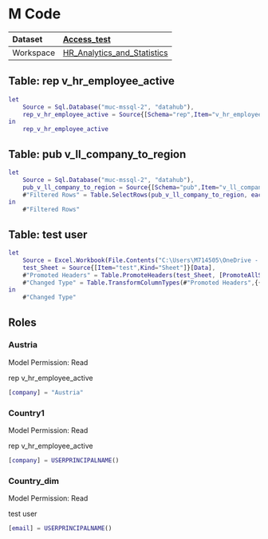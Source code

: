 



# M Code

|Dataset|[Access_test](./../Access_test.md)|
| :--- | :--- |
|Workspace|[HR_Analytics_and_Statistics](../../Workspaces/HR_Analytics_and_Statistics.md)|

## Table: rep v_hr_employee_active


```m
let
    Source = Sql.Database("muc-mssql-2", "datahub"),
    rep_v_hr_employee_active = Source{[Schema="rep",Item="v_hr_employee_active"]}[Data]
in
    rep_v_hr_employee_active
```


## Table: pub v_ll_company_to_region


```m
let
    Source = Sql.Database("muc-mssql-2", "datahub"),
    pub_v_ll_company_to_region = Source{[Schema="pub",Item="v_ll_company_to_region"]}[Data],
    #"Filtered Rows" = Table.SelectRows(pub_v_ll_company_to_region, each ([region_reporting_level1] <> null))
in
    #"Filtered Rows"
```


## Table: test user


```m
let
    Source = Excel.Workbook(File.Contents("C:\Users\M714505\OneDrive - Roland Berger Holding GmbH\Data, reports\PowerBI\202309_Test user.xlsx"), null, true),
    test_Sheet = Source{[Item="test",Kind="Sheet"]}[Data],
    #"Promoted Headers" = Table.PromoteHeaders(test_Sheet, [PromoteAllScalars=true]),
    #"Changed Type" = Table.TransformColumnTypes(#"Promoted Headers",{{"company_id", Int64.Type}, {"email", type text}})
in
    #"Changed Type"
```


## Roles

### Austria


Model Permission: Read

rep v_hr_employee_active

```m
[company] = "Austria"
```


### Country1


Model Permission: Read

rep v_hr_employee_active

```m
[company] = USERPRINCIPALNAME()
```


### Country_dim


Model Permission: Read

test user

```m
[email] = USERPRINCIPALNAME()
```


